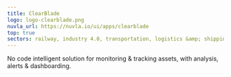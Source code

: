 ```yaml
---
title: ClearBlade
logo: logo-clearblade.png
nuvla_url: https://nuvla.io/ui/apps/clearblade
top: true
sectors: railway, industry 4.0, transportation, logistics &amp; shipping
---
```


No code intelligent solution for monitoring &amp; tracking assets, with analysis, alerts &amp; dashboarding. 
